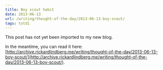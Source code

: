 ```yaml
---
title: Boy scout habit
date: 2013-06-13
url: /writing/thought-of-the-day/2013-06-13-boy-scout/
tags: totd1
---
```


This post has not yet been imported to my new blog.

In the meantime, you can read it here: [http://archive.rickardlindberg.me/writing/thought-of-the-day/2013-06-13-boy-scout/](http://archive.rickardlindberg.me/writing/thought-of-the-day/2013-06-13-boy-scout/).
